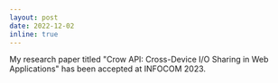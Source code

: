 ```yaml
---
layout: post
date: 2022-12-02
inline: true
---
```


My research paper titled "Crow API: Cross-Device I/O Sharing in Web Applications" has been accepted at INFOCOM 2023.
